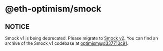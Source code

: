 # @eth-optimism/smock

## NOTICE

Smock v1 is being deprecated.
Please migrate to [Smock v2](https://github.com/defi-wonderland/smock).
You can find an archive of the Smock v1 codebase at [optimism@d337713c91](https://github.com/tenderly/boba/tree/d337713c91c6634f546b8d6572392c0784ab8217/packages/smock).
